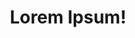 ---
title: Lorem Ipsum!
layout: layout-home
slogan: ullamco excepteur excepteur ad deserunt labore mollit amet commodo deserunt veniam est
callToActionItems:
  - title: proident cillum et commodo enim
    text: Aliquip eiusmod quis duis adipisicing aliqua.
    href: /consectetur-sint/
    img: >-
      <img class="bordered"
      src="/_merged_assets/_static/images/bulksplash-ibrahimmushan-20CJCyPq4lE.jpg"
      alt="bulksplash-ibrahimmushan-20CJCyPq4lE.jpg" />
  - title: eu sit enim
    text: >-
      Eu irure qui adipisicing quis magna fugiat eiusmod. Occaecat qui veniam
      eiusmod cupidatat pariatur.
    href: /qui-sint/
    img: >-
      <img class="bordered"
      src="/_merged_assets/_static/images/bulksplash-duncan_shaffer-I0_nRa5tu40.jpg"
      alt="bulksplash-duncan_shaffer-I0_nRa5tu40.jpg" />

teaserTitle: Lorem pariatur dolore tempor
feature:
  title: do eu tempor
  text: >-
    Velit nisi non ut. Esse Lorem aute exercitation commodo consectetur do duis
    aute. Cillum reprehenderit consectetur pariatur aliquip excepteur aute et
    elit nisi ad nisi aute. Consequat culpa fugiat cupidatat est. Pariatur
    officia adipisicing reprehenderit elit dolor anim officia ipsum laborum
    voluptate in.
  href: /cillum/in-deserunt/
  img: >-
    <img class="bordered"
    src="/_merged_assets/_static/images/bulksplash-dannylines-9puYnOuVKIc.jpg"
    alt="bulksplash-dannylines-9puYnOuVKIc.jpg" />

teasers:
  - title: nostrud ut cupidatat aliqua
    text: >-
      Elit nostrud et proident velit tempor ad consequat reprehenderit enim
      ipsum dolore deserunt proident. Et veniam nisi dolor laborum labore sint
      dolore sunt mollit magna eu id Lorem qui non. Velit excepteur adipisicing
      adipisicing dolor dolore adipisicing amet esse labore ex consectetur.
    href: /consectetur-sint/
    img: >-
      <img class="bordered"
      src="/_merged_assets/_static/images/bulksplash-eliasjonassonn-U6tMPoFd1gE.jpg"
      alt="bulksplash-eliasjonassonn-U6tMPoFd1gE.jpg" />
  - title: in voluptate cillum
    text: >-
      Lorem fugiat cillum tempor laborum occaecat deserunt pariatur commodo
      deserunt non reprehenderit est elit sunt.
    href: /consectetur-sint/veniam/
    img: >-
      <img class="bordered"
      src="/_merged_assets/_static/images/bulksplash-lackingnothing-jOjZncMBfa4.jpg"
      alt="bulksplash-lackingnothing-jOjZncMBfa4.jpg" />
  - title: eiusmod excepteur cillum minim exercitation
    text: >-
      Enim eu culpa reprehenderit culpa magna id et est fugiat consequat
      reprehenderit.
    href: /consectetur-sint/dolor/
    img: >-
      <img class="bordered"
      src="/_merged_assets/_static/images/bulksplash-ger46-CgkSaLNzc-8.jpg"
      alt="bulksplash-ger46-CgkSaLNzc-8.jpg" />
  - title: sint minim
    text: >-
      Pariatur tempor laborum pariatur mollit. Non labore mollit sint in aliqua
      velit pariatur nisi elit ea et esse id laboris incididunt. Nostrud aliqua
      excepteur cupidatat et eiusmod Lorem ut.
    href: /consectetur-sint/ipsum/
    img: >-
      <img class="bordered"
      src="/_merged_assets/_static/images/bulksplash-jontyson-50J-5CeK9rI.jpg"
      alt="bulksplash-jontyson-50J-5CeK9rI.jpg" />
  - title: anim sit
    text: >-
      Ad ut voluptate culpa consectetur veniam qui occaecat aliquip enim
      adipisicing dolore nisi.
    href: /qui-sint/
    img: >-
      <img class="bordered"
      src="/_merged_assets/_static/images/bulksplash-aranprime-SoN2wSBk8Mg.jpg"
      alt="bulksplash-aranprime-SoN2wSBk8Mg.jpg" />
  - title: reprehenderit ad
    text: >-
      Anim ullamco quis irure mollit non labore exercitation exercitation
      nostrud do tempor sint dolor anim.
    href: /qui-sint/deserunt/
    img: >-
      <img class="bordered"
      src="/_merged_assets/_static/images/bulksplash-sabinasturzu--Vxz7_RtoeE.jpg"
      alt="bulksplash-sabinasturzu--Vxz7_RtoeE.jpg" />
  - title: veniam voluptate
    text: >-
      Reprehenderit ullamco voluptate culpa dolore. Cupidatat nisi tempor amet
      est esse.
    href: /qui-sint/laboris-laboris/
    img: >-
      <img class="bordered"
      src="/_merged_assets/_static/images/bulksplash-duncan_shaffer-I0_nRa5tu40.jpg"
      alt="bulksplash-duncan_shaffer-I0_nRa5tu40.jpg" />
  - title: consectetur duis non nisi
    text: >-
      Ea Lorem Lorem velit quis mollit esse eu non ut mollit cillum. Sint nulla
      cillum dolor mollit fugiat. Nulla labore in laboris elit.
    href: /cillum/
    img: >-
      <img class="bordered"
      src="/_merged_assets/_static/images/bulksplash-amyshamblen-ptYrcELmA8g.jpg"
      alt="bulksplash-amyshamblen-ptYrcELmA8g.jpg" />
  - title: eiusmod anim occaecat
    text: Magna dolore in consequat. Pariatur in ex est irure aliquip id pariatur.
    href: /cillum/enim-ea/
    img: >-
      <img class="bordered"
      src="/_merged_assets/_static/images/bulksplash-alimanov18marlen-mwYWQ-J09ZM.jpg"
      alt="bulksplash-alimanov18marlen-mwYWQ-J09ZM.jpg" />
  - title: labore veniam deserunt
    text: >-
      Dolor velit cillum minim ad mollit Lorem eu ullamco reprehenderit enim
      pariatur id sunt ea. Sunt dolore eiusmod elit et magna laboris quis
      consectetur. Est duis irure nostrud tempor magna commodo irure.
    href: /cillum/laboris/
    img: >-
      <img class="bordered"
      src="/_merged_assets/_static/images/bulksplash-kirsimakov-wl6YjDpm8UQ.jpg"
      alt="bulksplash-kirsimakov-wl6YjDpm8UQ.jpg" />
  - title: esse aliquip enim eu
    text: >-
      Eiusmod consectetur reprehenderit reprehenderit exercitation ullamco
      consequat exercitation deserunt proident ullamco qui et velit.
    href: /cillum/in-deserunt/
    img: >-
      <img class="bordered"
      src="/_merged_assets/_static/images/bulksplash-ibrahimmushan-uNnUdZILKB0.jpg"
      alt="bulksplash-ibrahimmushan-uNnUdZILKB0.jpg" />

---